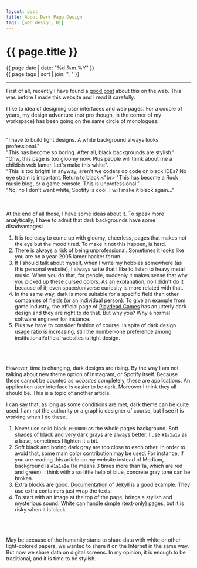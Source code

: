 ```yaml
---
layout: post
title: About Dark Page Design
tags: [web design, UI]
---
```


# {{ page.title }}

<div class="post_date">{{ page.date | date: "%d.%m.%Y" }}</div>
<div class="post_tags">{{ page.tags | sort | join: ", " }}</div>

***

First of all, recently I have found a [good post](https://1stwebdesigner.com/dark-or-light/) about this on the web. This was before I made this website and I read it carefully.

I like to idea of designing user interfaces and web pages. For a couple of years, my design adventure (not pro though, in the corner of my workspace) has been going on
the same circle of monologues:
<br><br><br>
"I have to build light designs. A white background always looks professional."<br>
"This has become so boring. After all, black backgrounds are stylish."<br>
"Ohw, this page is too gloomy now. Plus people will think about me a childish web lamer. Let's make this white".<br>
"This is too bright! In anyway, aren't we coders do code on black IDEs? No eye strain is important. Return to black.<"br>
"This has become a Rock music blog, or a game console. This is unprofessional."<br>
"No, no I don't want white, Spotify is cool. I will make it black again..."
<br><br><br>

At the end of all these, I have some ideas about it. To speak more analytically, I have to admit that dark backgrounds have some disadvantages:

1. It is too easy to come up with gloomy, cheerless, pages that makes not the eye but the mood tired. To make it not this happen, is hard.
2. There is always a risk of being unprofessional. Sometimes it looks like you are on a year-2005 lamer hacker forum.
3. If I should talk about myself, when I write my hobbies somewhere (as this personal website), I always write that I like to listen to heavy metal music. When you do that,
for people, suddenly it makes sense that why you picked up these cursed colors. As an explanation, no I didn't do it because of it; even space/universe curiosity is more related with that.
4. In the same way, dark is more suitable for a specific field than other companies of fields (or an individual person). To give an example from game industry, the official page of [Playdead Games](https://playdead.com/) has an utterly dark design and they are right to do that. But why you? Why a normal software engineer for instance.
5. Plus we have to consider fashion of course. In spite of dark design usage ratio is increasing, still the number-one preference among institutional/official websites is light design.

<br><br><br>
However, time is changing, dark designs are rising. By the way I am not talking about new theme option of Instagram, or Spotify itself. Because
these cannot be counted as *websites* completely, these are applications. An application user interface is easier to be dark. Moreover I think they all should be. This is a topic of another
article.

I can say that, as long as some conditions are met, dark theme can be quite used. I am not the authority or a graphic designer of course, but I see it is working when I do these.

1. Never use solid black `#000000` as the whole pages background. Soft shades of black and very dark grays are always better. I use `#1a1a1a` as a base, sometimes I lighten it a bit.
2. Soft black and boring dark gray are too close to each other. In order to avoid that, some main color contribution may be used. For instance, if you are reading this article on
my website instead of Medium, background is `#1a1a1e` (1e means 3 times more than 1a, which are red and green). I think with a so little help of blue, concrete gray tone can be broken.
3. Extra blocks are good. [Documentation of Jekyll](https://jekyllrb.com/docs/) is a good example. They use extra containers just wrap the texts.  
4. To start with an image at the top of the page, brings a stylish and mysterious sound. White can handle simple (text-only) pages, but it is risky when it is black.

<br><br><br>
May be because of the humanity starts to share data with white or other light-colored papers, we wanted to share it on the Internet in the same way. But now we share data on digital screens. In my opinion, it is enough to be traditional, and it is time to be stylish.
